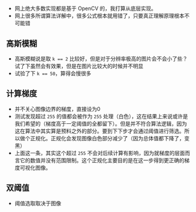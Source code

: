# 

- 网上绝大多数实现都是基于 OpenCV 的，我打算从底层实现。
- 网上很多所谓算法详解中，很多公式根本就用错了，只要真正理解原理根本不可能错

## 高斯模糊

- 高斯模糊说是取 `k == 2` 比较好，但是对于分辨率极高的图片会不会小了些？试了下虽然会有效果，但是在图片比较大的时候并不明显
- 试验了下 `k == 50`，算得会慢很多

## 计算梯度

- 并不关心图像边界的梯度，直接设为0
- 测试发现超过 `255` 的值都会被作为 `255` 处理（白色），这在结果上来说或许是我们希望的（梯度高于一定阈值的全都留下）。但是并不符合算法逻辑，因为这在算法中其实算是预料之外的部分。要到下下步才会通过阈值进行筛选。所以做个正规化。正规化会发现图像白色部分减少了（因为总体值都下降了，变黑）
- 上面这一条，其实这个超过 `255` 不会对后续计算有影响，因为就梯度的层面而言它的数值并没有范围限制。这个正规化主要目的是在这一步得到更正确的梯度可视化图像。

## 双阈值

- 阈值选取取决于图像
